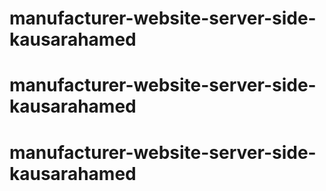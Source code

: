 # manufacturer-website-server-side-kausarahamed
# manufacturer-website-server-side-kausarahamed
# manufacturer-website-server-side-kausarahamed
